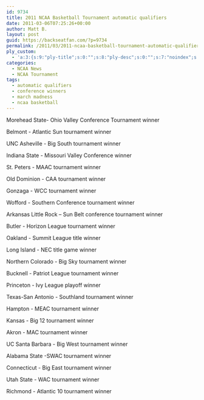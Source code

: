```yaml
---
id: 9734
title: 2011 NCAA Basketball Tournament automatic qualifiers
date: 2011-03-06T07:25:26+00:00
author: Matt B.
layout: post
guid: https://backseatfan.com/?p=9734
permalink: /2011/03/2011-ncaa-basketball-tournament-automatic-qualifiers/
ply_custom:
  - 'a:3:{s:9:"ply-title";s:0:"";s:8:"ply-desc";s:0:"";s:7:"noindex";s:0:"";}'
categories:
  - NCAA News
  - NCAA Tournament
tags:
  - automatic qualifiers
  - conference winners
  - march madness
  - ncaa basketball
---
```


<div class="entry">
  <p>
    Morehead State- Ohio Valley Conference Tournament winner
  </p>

  <p>
    Belmont - Atlantic Sun tournament winner
  </p>

  <p>
    UNC Asheville - Big South tournament winner
  </p>

  <p>
    Indiana State - Missouri Valley Conference winner
  </p>

  <p>
    St. Peters - MAAC tournament winner
  </p>

  <p>
    Old Dominion - CAA tournament winner
  </p>

  <p>
    Gonzaga - WCC tournament winner
  </p>

  <p>
    Wofford - Southern Conference tournament winner
  </p>

  <p>
    Arkansas Little Rock – Sun Belt conference tournament winner
  </p>

  <p>
    Butler - Horizon League tournament winner
  </p>

  <p>
    Oakland - Summit League title winner
  </p>

  <p>
    Long Island - NEC title game winner
  </p>

  <p>
    Northern Colorado - Big Sky tournament winner
  </p>

  <p>
    Bucknell - Patriot League tournament winner
  </p>

  <p>
    Princeton - Ivy League playoff winner
  </p>

  <p>
    Texas-San Antonio - Southland tournament winner
  </p>

  <p>
    Hampton - MEAC tournament winner
  </p>

  <p>
    Kansas - Big 12 tournament winner
  </p>

  <p>
    Akron - MAC tournament winner
  </p>

  <p>
    UC Santa Barbara - Big West tournament winner
  </p>

  <p>
    Alabama State -SWAC tournament winner
  </p>

  <p>
    Connecticut - Big East tournament winner
  </p>

  <p>
    Utah State - WAC tournament winner
  </p>

  <p>
    Richmond - Atlantic 10 tournament winner
  </p>
</div>
